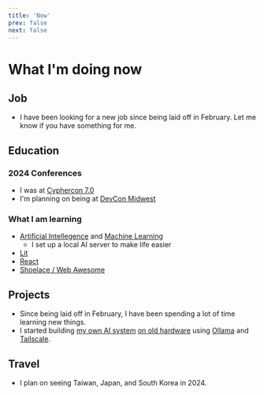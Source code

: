 ```yaml
---
title: 'Now'
prev: false
next: false
---
```


# What I'm doing now

## Job

* I have been looking for a new job since being laid off in February.  Let me know if you have something for me.

## Education

### 2024 Conferences

* I was at [Cyphercon 7.0](https://cyphercon.com/)
* I'm planning on being at [DevCon Midwest](https://events.nvisia.com/conference/be3edb0f-815e-48dd-9826-9b62f6fbc93a)

### What I am learning

* [Artificial Intellegence](https://jws.news/tag/ai/) and [Machine Learning](https://jws.news/tag/machine-learning/)
	* I set up a local AI server to make life easier
* [Lit](https://jws.news/tag/lit/)
* [React](https://jws.news/tag/React/)
* [Shoelace / Web Awesome](https://jws.news/tag/web-awesome/)

## Projects

* Since being laid off in February, I have been spending a lot of time learning new things.
* I started building [my own AI system](https://jws.news/category/llm-ml/) [on old hardware](https://jws.news/2024/hp-z4-g4-workstation/) using [Ollama](https://jws.news/tag/ollama/) and [Tailscale](https://jws.news/tag/tailscale/).

## Travel

* I plan on seeing Taiwan, Japan, and South Korea in 2024.